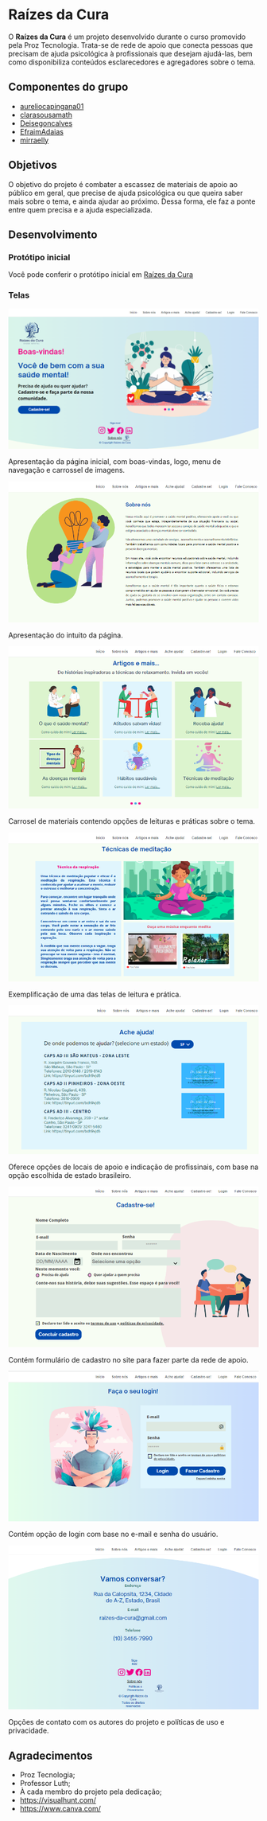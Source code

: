 # Raízes da Cura

O **Raízes da Cura** é um projeto desenvolvido durante o curso promovido pela Proz Tecnologia. 
Trata-se de rede de apoio que conecta pessoas que precisam de ajuda psicológica à profissionais que desejam ajudá-las, 
bem como disponibiliza conteúdos esclarecedores e agregadores sobre o tema. 

## Componentes do grupo

* [aureliocapingana01](https://github.com/aureliocapingana01)
* [clarasousamath](https://github.com/clarasousamath)
* [Deisegoncalves](https://github.com/Deisegoncalves)
* [EfraimAdaias](https://github.com/EfraimAdaias)  
* [mirraelly](https://github.com/mirraelly)

## Objetivos

O objetivo do projeto é combater a escassez de materiais de apoio ao público em geral, 
que precise de ajuda psicológica ou que queira saber mais sobre o tema, e ainda ajudar ao próximo.
Dessa forma, ele faz a ponte entre quem precisa e a ajuda especializada. 

## Desenvolvimento

### Protótipo inicial 

Você pode conferir o protótipo inicial em [Raízes da Cura](https://mentesa.my.canva.site/)

### Telas

![Início](imagens/1-home.png)

Apresentação da página inicial, com boas-vindas, logo, menu de navegação e carrossel de imagens.

![Sobre nós](imagens/2-sobre-nos.png)

Apresentação do intuito da página.

![Artigos e mais](imagens/3-artigos-e-mais.png)

Carrosel de materiais contendo opções de leituras e práticas sobre o tema.

![Técnicas de Meditação](imagens/4-tecnicas-de-meditacao.png)

Exemplificação de uma das telas de leitura e prática. 

![Ache Ajuda!](imagens/5-ache-ajuda.png)

Oferece opções de locais de apoio e indicação de profissinais, com base na opção escolhida de estado brasileiro.

![Cadastre-se!](imagens/6-cadastre-se.png)

Contém formulário de cadastro no site para fazer parte da rede de apoio.

![Login](imagens/7-login.png)

Contém opção de login com base no e-mail e senha do usuário.

![Fale Conosco](imagens/8-fale-conosco.png)

Opções de contato com os autores do projeto e políticas de uso e privacidade.

## Agradecimentos

* Proz Tecnologia;
* Professor Luth;
* À cada membro do projeto pela dedicação;
* https://visualhunt.com/
* https://www.canva.com/